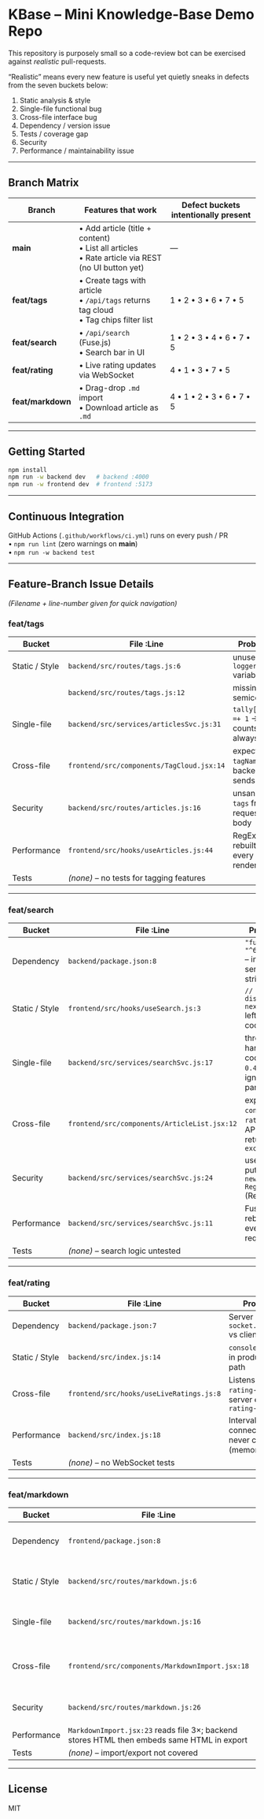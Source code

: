 # KBase – Mini Knowledge-Base Demo Repo  

This repository is purposely small so a code-review bot can be exercised
against *realistic* pull-requests.

“Realistic” means every new feature is useful yet quietly sneaks in defects
from the seven buckets below:

1. Static analysis & style  
2. Single-file functional bug  
3. Cross-file interface bug  
4. Dependency / version issue  
5. Tests / coverage gap  
6. Security 
7. Performance / maintainability issue  

---

## Branch Matrix

| Branch | Features that work | Defect buckets intentionally present |
|--------|--------------------|--------------------------------------|
| **main** | • Add article (title + content)<br>• List all articles<br>• Rate article via REST (no UI button yet) | — |
| **feat/tags** | • Create tags with article<br>• `/api/tags` returns tag cloud<br>• Tag chips filter list | 1 • 2 • 3 • 6 • 7 • 5 |
| **feat/search** | • `/api/search` (Fuse.js)<br>• Search bar in UI | 1 • 2 • 3 • 4 • 6 • 7 • 5 |
| **feat/rating** | • Live rating updates via WebSocket | 4 • 1 • 3 • 7 • 5 |
| **feat/markdown** | • Drag-drop `.md` import<br>• Download article as `.md` | 4 • 1 • 2 • 3 • 6 • 7 • 5 |

---

## Getting Started
```bash
npm install
npm run -w backend dev   # backend :4000
npm run -w frontend dev  # frontend :5173
```

---

## Continuous Integration
GitHub Actions (`.github/workflows/ci.yml`) runs on every push / PR  
• `npm run lint` (zero warnings on **main**)  
• `npm run -w backend test`

---

## Feature-Branch Issue Details  
*(Filename + line-number given for quick navigation)*

### feat/tags
| Bucket | File :Line | Problem |
|--------|------------|---------|
| Static / Style | `backend/src/routes/tags.js:6` | unused `logger` variable |
|               | `backend/src/routes/tags.js:12` | missing semicolon |
| Single-file   | `backend/src/services/articlesSvc.js:31` | `tally[tag] =+ 1` → counts always **1** |
| Cross-file    | `frontend/src/components/TagCloud.jsx:14` | expects `tagName`, backend sends `name` |
| Security      | `backend/src/routes/articles.js:16` | unsanitised `tags` from request body |
| Performance   | `frontend/src/hooks/useArticles.js:44` | RegExp rebuilt every render |
| Tests         | *(none)* – no tests for tagging features|

---

### feat/search
| Bucket | File :Line | Problem |
|--------|------------|---------|
| Dependency | `backend/package.json:8` | `"fuse.js": "^6..4.0"` – invalid semver string |
| Static / Style | `frontend/src/hooks/useSearch.js:3` | `// eslint-disable-next-line` left in code |
| Single-file | `backend/src/services/searchSvc.js:17` | threshold hard-coded to `0.4`, ignores param |
| Cross-file | `frontend/src/components/ArticleList.jsx:12` | expects `content` & `rating`, API returns `excerpt` |
| Security | `backend/src/services/searchSvc.js:24` | user query put into `new RegExp(q)` (ReDoS) |
| Performance | `backend/src/services/searchSvc.js:11` | Fuse index rebuilt on every request |
| Tests | *(none)* – search logic untested |

---

### feat/rating
| Bucket | File :Line | Problem |
|--------|------------|---------|
| Dependency | `backend/package.json:7` | Server `socket.io@4.7.2` vs client `4.6.1` |
| Static / Style | `backend/src/index.js:14` | `console.log` left in production path |
| Cross-file | `frontend/src/hooks/useLiveRatings.js:8` | Listens on `rating-updated`; server emits `rating-update` |
| Performance | `backend/src/index.js:18` | Interval per connection never cleared (memory leak) |
| Tests | *(none)* – no WebSocket tests |

---

### feat/markdown
| Bucket | File :Line | Problem |
|--------|------------|---------|
| Dependency | `frontend/package.json:8` | `react-dropzone@14.2.3` peer-depends on React 17 |
| Static / Style | `backend/src/routes/markdown.js:6` | unused `log` variable; missing semicolon |
| Single-file | `backend/src/routes/markdown.js:16` | `Content-Type` set to `text/html` instead of `text/markdown` |
| Cross-file | `frontend/src/components/MarkdownImport.jsx:18` | expects `data.id`, backend returns `article_id` |
| Security | `backend/src/routes/markdown.js:26` | `eval()` used to parse front-matter |
| Performance | `MarkdownImport.jsx:23` reads file 3×; backend stores HTML then embeds same HTML in export |
| Tests | *(none)* – import/export not covered |

---

## License
MIT